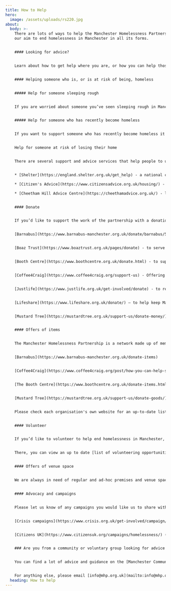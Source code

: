 ```yaml
---
title: How to Help
hero:
  image: /assets/uploads/rs220.jpg
about:
  body: >-
    There are lots of ways to help the Manchester Homelessness Partnership, and
    our aim to end homelessness in Manchester in all its forms. 


    #### Looking for advice? 


    Learn about how to get help where you are, or how you can help those facing homelessness via [Street Support](https://www.streetsupport.net). 


    #### Helping someone who is, or is at risk of being, homeless 


    ##### Help for someone sleeping rough 


    If you are worried about someone you’ve seen sleeping rough in Manchester, you can alert the Council on their [website](https://secure.manchester.gov.uk/forms/form/1183/en/report_rough_sleeping). Alternatively, you can inform Streetlink by downloading the [Streetlink app](https://www.streetlink.org.uk/).


    ##### Help for someone who has recently become homeless 


    If you want to support someone who has recently become homeless it's important to get the right advice as soon as possible. The first thing to do is contact Manchester City Council on 0161 234 4692 between 9am to 4.30pm, Monday to Friday (except bank holidays) for help and support. When the office is closed, phone the out of hours line: 0161 234 5001 


    Help for someone at risk of losing their home 


    There are several support and advice services that help people to understand their options, including: 


    * [Shelter](https://england.shelter.org.uk/get_help) - a national charity with housing advice on a range of issues. 

    * [Citizen's Advice](https://www.citizensadvice.org.uk/housing/) - impartial advice and information about housing, benefits, debt, work and more. Call their advice line on [0808 278 7800](tel:08082787800).

    * [Cheetham Hill Advice Centre](https://cheethamadvice.org.uk/) - local support with housing, benefits, debt problems and more 


    #### Donate 


    If you’d like to support the work of the partnership with a donation, we recommend you donate money directly to one of our charity and voluntary members who provide services to people in Manchester experiencing homelessness: 


    [Barnabus](https://www.barnabus-manchester.org.uk/donate/barnabus/5/credit-card) - to empower and equip people experiencing homelessness back into independent living and a home 


    [Boaz Trust](https://www.boaztrust.org.uk/pages/donate) - to serve destitute sanctuary seekers and refugees 


    [Booth Centre](https://www.boothcentre.org.uk/donate.html) - to support people affected by homelessness 


    [Coffee4Craig](https://www.coffee4craig.org/support-us) - Offering respite, hot food and much more to anyone who is street homeless in Manchester 


    [Justlife](https://www.justlife.org.uk/get-involved/donate) - to reach more people who are stuck in temporary accommodation alone 


    [Lifeshare](https://www.lifeshare.org.uk/donate/) – to help keep Manchester warm this winter 


    [Mustard Tree](https://mustardtree.org.uk/support-us/donate-money/) - to help combat poverty, inequality and homelessness


    #### Offers of items 


    The Manchester Homelessness Partnership is a network made up of member organisations. To support the work of the partnership through a donation of items, we recommend you donate to one of our members who provide direct services to people in Manchester experiencing homelessness. The following organisations are able to accept donations of items: 


    [Barnabus](https://www.barnabus-manchester.org.uk/donate-items) 


    [Coffee4Craig](https://www.coffee4craig.org/post/how-you-can-help-shopping-list) 


    [The Booth Centre](https://www.boothcentre.org.uk/donate-items.html#:~:text=Our%20Give%20Today%20item%20donation,delivered%20directly%20to%20the%20centre.&text=%E2%80%8BDonations%20can%20be%20delivered,0161%20835%202499%20to%20confirm.) 


    [Mustard Tree](https://mustardtree.org.uk/support-us/donate-goods/) – donate goods and furniture 


    Please check each organisation's own website for an up-to-date list of the most useful items needed. For unusual, culturally-specific or high-volume offers please email [info@mhp.org.uk](info@mhp.org.uk/) / [info@mcrcommunitycentral.org](info@mcrcommunitycentral.org) and we will try to signpost you to a relevant specialist organisation in liaison with [Macc](https://macc.org.uk/home). 


    #### Volunteer 


    If you’d like to volunteer to help end homelessness in Manchester, please contact the [Volunteer Centre](https://manchestercommunitycentral.org/volunteer-centre-manchester/) who can connect you to an organisation in need of volunteers. Or call Macc’s Volunteering Team on 0161 830 4770 (Monday to Friday 10am to 4pm) or email [info@volunteercentremanchester.co.uk](info@volunteercentremanchester.co.uk)  


    There, you can view an up to date [list of volunteering opportunities](https://manchestercommunitycentral.org/volunteer-centre-manchester/crisis-volunteering?area_of_interest_1112%5B%5D=homeless_and_housing&postal_code=&combine_2=) supporting Housing and Homelessness.  


    #### Offers of venue space 


    We are always in need of regular and ad-hoc premises and venue spaces in central Manchester for our Action Groups to meet in, as well as larger venues to host partnership-wide events. Please email [info@mhp.org.uk](info@mhp.org.uk) with details. 


    #### Advocacy and campaigns 


    Please let us know of any campaigns you would like us to share with the network, along with how members can get involved via [info@mhp.org.uk.](info@mhp.org.uk) Learn more about the following campaigns by following these links: 


    [Crisis campaigns](https://www.crisis.org.uk/get-involved/campaign/) (national) 


    [Citizens UK](https://www.citizensuk.org/campaigns/homelessness/) (national) 


    ### Are you from a community or voluntary group looking for advice or connections?


    You can find a lot of advice and guidance on the [Manchester Community Central](https://manchestercommunitycentral.org/support-groups) website, incuding on finding funding, developing a project or connecting with others. Information and support are also available through Macc’s dedicated telephone information service 0333 321 3021 (open from 10am to 4pm Monday to Friday); or by emailing [info@mcrcommunitycentral.org](mailto:info@mcrcommunitycentral.org) 


    For anything else, please email [info@mhp.org.uk](mailto:info@mhp.org.uk)
  heading: How to help
---
```


